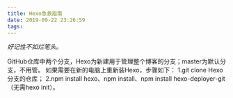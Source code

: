 ```yaml
---
title: Hexo急救指南
date: 2019-09-22 23:26:59
tags:
---
```


*好记性不如烂笔头。*

GitHub仓库中两个分支，Hexo为新建用于管理整个博客的分支；master为默认分支，不用管。
如果需要在新的电脑上重新装Hexo，步骤如下：
1.git clone Hexo分支的仓库；
2.npm install hexo、npm install、npm install hexo-deployer-git（无需hexo init）。